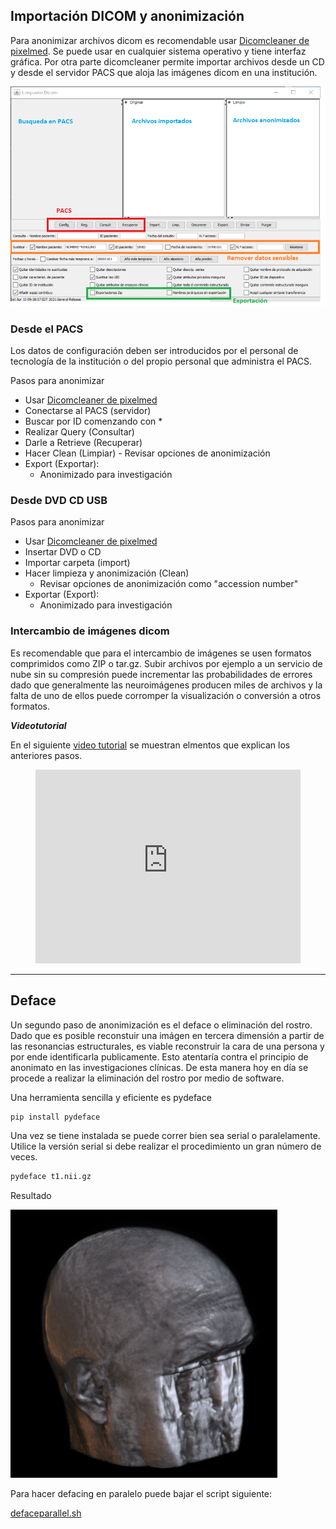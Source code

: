 ## Importación DICOM y anonimización

Para anonimizar archivos dicom es recomendable usar [Dicomcleaner de pixelmed](http://www.dclunie.com/pixelmed/software/webstart/DicomCleanerUsage.html). Se puede usar en cualquier sistema operativo y tiene interfaz gráfica. Por otra parte dicomcleaner permite importar archivos desde un CD y desde el servidor PACS que aloja las imágenes dicom en una institución.

![dicomclean](img/dicomclean.png)

### Desde el PACS

Los datos de configuración deben ser introducidos por el personal de tecnología de la institución o del propio personal que administra el PACS.

Pasos para anonimizar

- Usar [Dicomcleaner de pixelmed](http://www.dclunie.com/pixelmed/software/webstart/DicomCleanerUsage.html)
- Conectarse al PACS (servidor)
- Buscar por ID comenzando con *
- Realizar Query (Consultar)
- Darle a Retrieve (Recuperar)
- Hacer Clean (Limpiar) - Revisar opciones de anonimización
- Export (Exportar):
  - Anonimizado para investigación

### Desde DVD CD USB

Pasos para anonimizar

- Usar [Dicomcleaner de pixelmed](http://www.dclunie.com/pixelmed/software/webstart/DicomCleanerUsage.html)
- Insertar DVD o CD
- Importar carpeta (import)
- Hacer limpieza y anonimización (Clean)
  - Revisar opciones de anonimización como "accession number"
- Exportar (Export):
  - Anonimizado para investigación

### Intercambio de imágenes dicom

Es recomendable que para el intercambio de imágenes se usen formatos comprimidos como ZIP o tar.gz. Subir archivos por ejemplo a un servicio de nube sin su compresión puede incrementar las probabilidades de errores dado que generalmente las neuroimágenes producen miles de archivos y la falta de uno de ellos puede corromper la visualización o conversión a otros formatos.

***Videotutorial***

En el siguiente [video tutorial](https://youtu.be/sTndWTDefVw) se muestran elmentos que explican los anteriores pasos.

<!-- blank line -->

<figure class="video_container">
  <iframe src="https://www.youtube.com/embed/sTndWTDefVw" width="100%" height="310" frameborder="0" allowfullscreen="true"> </iframe>
</figure>
<!-- blank line -->

* * *



## Deface

Un segundo paso de anonimización es el deface o eliminación del rostro. Dado que es posible reconstuir una imágen en tercera dimensión a partir de las resonancias estructurales, es viable reconstruir la cara de una persona y por ende identificarla publicamente. Esto atentaría contra el principio de anonimato en las investigaciones clínicas. De esta manera hoy en día se procede a realizar la eliminación del rostro por medio de software.

Una herramienta sencilla y eficiente es pydeface

```bash
pip install pydeface
```

Una vez se tiene instalada se puede correr bien sea serial o paralelamente. Utilice la versión serial si debe realizar el procedimiento un gran número de veces.

```bash
pydeface t1.nii.gz
```

Resultado

![](img/decafe.png)



Para hacer defacing en paralelo puede bajar el script siguiente:

[defaceparallel.sh](https://github.com/pabloreyesg/Scrips-to-MRI/blob/master/defaceparallel.sh)
